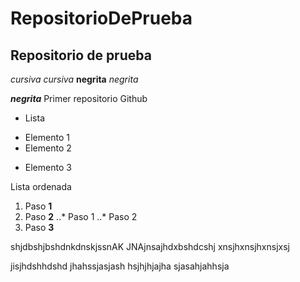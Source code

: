 # RepositorioDePrueba
## Repositorio de prueba
*cursiva* _cursiva_
**negrita** _negrita_

**_negrita_**
Primer repositorio Github

* Lista
+ Elemento 1
+ Elemento 2
* Elemento 3

Lista ordenada
1. Paso **1**
2. Paso **2**
..* Paso 1
..* Paso 2
3.  Paso **3**

shjdbshjbshdnkdnskjssnAK JNAjnsajhdxbshdcshj xnsjhxnsjhxnsjxsj

jisjhdshhdshd  jhahssjasjash hsjhjhjajha sjasahjahhsja

